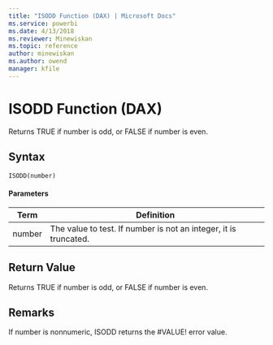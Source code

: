 ```yaml
---
title: "ISODD Function (DAX) | Microsoft Docs"
ms.service: powerbi
ms.date: 4/13/2018
ms.reviewer: Minewiskan
ms.topic: reference
author: minewiskan
ms.author: owend
manager: kfile
---
```

# ISODD Function (DAX)
Returns TRUE if number is odd, or FALSE if number is even.  
  
## Syntax  
  
```  
ISODD(number)  
```  
  
#### Parameters  
  
|Term|Definition|  
|--------|--------------|  
|number|The value to test. If number is not an integer, it is truncated.|  
  
## Return Value  
Returns TRUE if number is odd, or FALSE if number is even.  
  
## Remarks  
If number is nonnumeric, ISODD returns the #VALUE! error value.  
  
